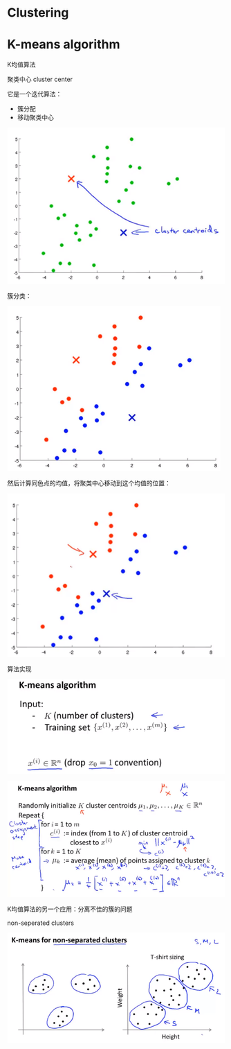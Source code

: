 # Clustering

# K-means algorithm

K均值算法

聚类中心 cluster center

它是一个迭代算法：

* 簇分配
* 移动聚类中心



![1620785329373](..\image\1620785329373.png)

簇分类：

![1620785381324](..\image\1620785381324.png)

然后计算同色点的均值，将聚类中心移动到这个均值的位置：

![1620785501228](..\image\1620785501228.png)



算法实现

![1620786344493](..\image\1620786344493.png)



![1620786745971](..\image\1620786745971.png)





K均值算法的另一个应用：分离不佳的簇的问题

non-seperated clusters

![1620786992350](..\image\1620786992350.png)

